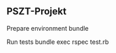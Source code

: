 PSZT-Projekt
-------------

Prepare environment
    bundle

Run tests 
    bundle exec rspec test.rb

